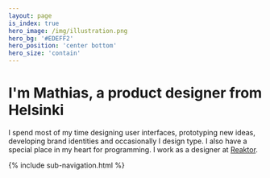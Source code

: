 ```yaml
---
layout: page
is_index: true
hero_image: /img/illustration.png
hero_bg: '#EDEFF2'
hero_position: 'center bottom'
hero_size: 'contain'
---
```


<h1 class="title">I'm Mathias, a product designer from Helsinki</h1>

I spend most of my time designing user interfaces, prototyping new ideas, developing brand identities and occasionally I design type. I also have a special place in my heart for programming. I work as a designer at <a href="http://reaktor.com">Reaktor</a>.

<div class="space"></div>

{% include sub-navigation.html %}